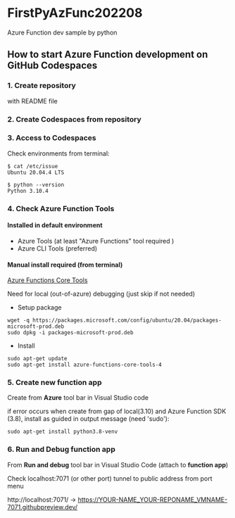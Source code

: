 # FirstPyAzFunc202208
Azure Function dev sample by python


## How to start Azure Function development on GitHub Codespaces

### 1. Create repository

with README file

### 2. Create Codespaces from repository

### 3. Access to Codespaces

Check environments from terminal:

```terminal
$ cat /etc/issue
Ubuntu 20.04.4 LTS
 
$ python --version 
Python 3.10.4
```

### 4. Check Azure Function Tools

#### Installed in default environment

- Azure Tools (at least "Azure Functions" tool required )
- Azure CLI Tools (preferred)

#### Manual install required (from terminal)

[Azure Functions Core Tools](https://github.com/Azure/azure-functions-core-tools#linux)

Need for local (out-of-azure) debugging (just skip if not needed)

- Setup package

```
wget -q https://packages.microsoft.com/config/ubuntu/20.04/packages-microsoft-prod.deb
sudo dpkg -i packages-microsoft-prod.deb
```

- Install

```
sudo apt-get update
sudo apt-get install azure-functions-core-tools-4
```

### 5. Create new function app

Create from **Azure** tool bar in Visual Studio code

if error occurs when create from gap of local(3.10) and Azure Function SDK (3.8), install as guided in output message (need 'sudo'):

```
sudo apt-get install python3.8-venv
```

### 6. Run and Debug function app

From **Run and debug** tool bar in Visual Studio Code (attach to **function app**)

Check localhost:7071 (or other port) tunnel to public address from port menu

http://localhost:7071/ -> https://YOUR-NAME_YOUR-REPONAME_VMNAME-7071.githubpreview.dev/
